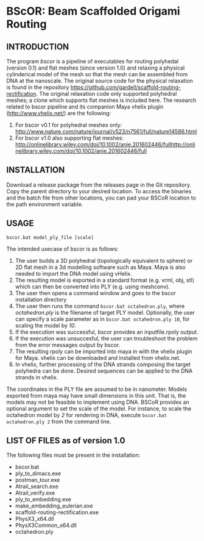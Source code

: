 # BScOR: Beam Scaffolded Origami Routing

## INTRODUCTION

The program *bscor* is a pipeline of executables for routing polyhedal (version 0.1) and flat meshes (since version 1.0) and relaxing a physical cylinderical model of the mesh so that the mesh can be assembled from DNA at the nanoscale. The original source code for the physical relaxation is found in the repository https://github.com/gardell/scaffold-routing-rectification. The original relaxation code only supported polyhedral meshes; a clone which supports flat meshes is included here. The research related to bscor pipeline and its companion Maya vhelix plugin (http://www.vhelix.net/) are the following: 
1. For bscor v0.1 for polyhedral meshes only: http://www.nature.com/nature/journal/v523/n7561/full/nature14586.html
2. For bscor v1.0 also supporting flat meshes: http://onlinelibrary.wiley.com/doi/10.1002/anie.201602446/fullhttp://onlinelibrary.wiley.com/doi/10.1002/anie.201602446/full
	
## INSTALLATION
Download a release package from the releases page in the Git repository. Copy the parent directory to your desired location. To access the binaries and the batch file from other locations, you can pad your BSCoR location to the path environment variable.
	
## USAGE
`bscor.bat model_ply_file [scale]`
	
The intended usecase of bscor is as follows: 

1. The user builds a 3D polyhedral (topologically equivalent to sphere) or 2D flat mesh in a 3d modelling software such as Maya. Maya is also needed to import the DNA model using vHelix.
2. The resulting model is exported in a standard format (e.g. vrml, obj, stl) which can then be converted into PLY (e.g. using meshconv).  
3. The user then opens a command window and goes to the bscor installation directory
4. The user then runs the command `bscor.bat octahedron.ply`, where *octahedron.ply* is the filename of target PLY model. Optionally, the user can specify a scale parameter as in `bscor.bat octahedron.ply 10`, for scaling the model by *10*. 
5. If the execution was successful, bscor provides an inputfile.rpoly output.
6. If the execution was unsuccesful, the user can troubleshoot the problem from the error messages output by bscor.
7. The resulting rpoly can be imported into maya in with the vhelix plugin for Maya. vhelix can be downloaded and installed from vhelix.net.
8. In vhelix, further processing of the DNA strands composing the target polyhedra can be done. Desired sequences can be applied to the DNA strands in vhelix. 
	
The coordinates in the PLY file are assumed to be in nanometer. Models exported from maya may have small dimensions in this unit. That is, the models may not be feasible to implement using DNA. BSCoR provides an optional argument to set the scale of the model. For instance, to scale the octahedron model by *2* for rendering in DNA, execute `bscor.bat octahedron.ply 2` from the command line.
	
## LIST OF FILES as of version 1.0

The following files must be present in the installation:
* bscor.bat
* ply_to_dimacs.exe
* postman_tour.exe
* Atrail_search.exe
* Atrail_verify.exe
* ply_to_embedding.exe
* make_embedding_eulerian.exe
* scaffold-routing-rectification.exe
* PhysX3_x64.dll
* PhysX3Common_x64.dll
* octahedron.ply
